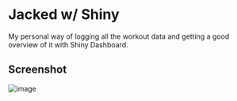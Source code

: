 # Jacked w/ Shiny

My personal way of logging all the workout data and getting a good overview of it with Shiny Dashboard.

## Screenshot

![image](https://github.com/user-attachments/assets/529cd95d-865a-4c68-a543-bc3544374b8c)
